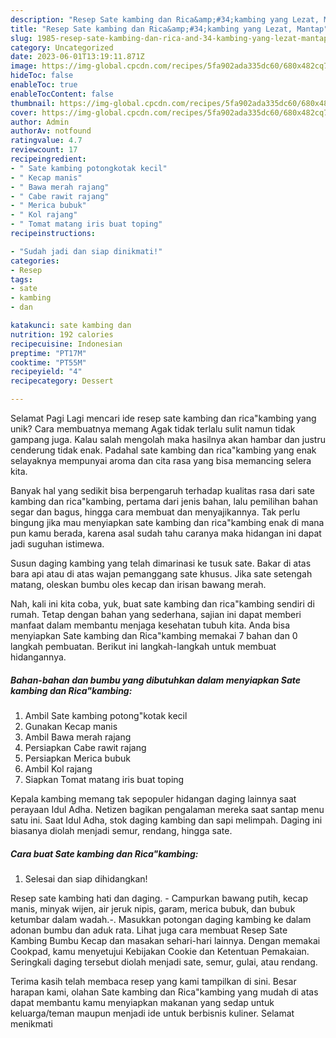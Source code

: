 ```yaml
---
description: "Resep Sate kambing dan Rica&amp;#34;kambing yang Lezat, Mantap"
title: "Resep Sate kambing dan Rica&amp;#34;kambing yang Lezat, Mantap"
slug: 1985-resep-sate-kambing-dan-rica-and-34-kambing-yang-lezat-mantap
category: Uncategorized
date: 2023-06-01T13:19:11.871Z
image: https://img-global.cpcdn.com/recipes/5fa902ada335dc60/680x482cq70/sate-kambing-dan-ricakambing-foto-resep-utama.jpg
hideToc: false
enableToc: true
enableTocContent: false
thumbnail: https://img-global.cpcdn.com/recipes/5fa902ada335dc60/680x482cq70/sate-kambing-dan-ricakambing-foto-resep-utama.jpg
cover: https://img-global.cpcdn.com/recipes/5fa902ada335dc60/680x482cq70/sate-kambing-dan-ricakambing-foto-resep-utama.jpg
author: Admin
authorAv: notfound
ratingvalue: 4.7
reviewcount: 17
recipeingredient:
- " Sate kambing potongkotak kecil"
- " Kecap manis"
- " Bawa merah rajang"
- " Cabe rawit rajang"
- " Merica bubuk"
- " Kol rajang"
- " Tomat matang iris buat toping"
recipeinstructions:

- "Sudah jadi dan siap dinikmati!"
categories:
- Resep
tags:
- sate
- kambing
- dan

katakunci: sate kambing dan 
nutrition: 192 calories
recipecuisine: Indonesian
preptime: "PT17M"
cooktime: "PT55M"
recipeyield: "4"
recipecategory: Dessert

---
```



Selamat Pagi Lagi mencari ide resep sate kambing dan rica&#34;kambing yang unik? Cara membuatnya memang Agak tidak terlalu sulit namun tidak gampang juga. Kalau salah mengolah maka hasilnya akan hambar dan justru cenderung tidak enak. Padahal sate kambing dan rica&#34;kambing yang enak selayaknya mempunyai aroma dan cita rasa yang bisa memancing selera kita.


Banyak hal yang sedikit bisa berpengaruh terhadap kualitas rasa dari sate kambing dan rica&#34;kambing, pertama dari jenis bahan, lalu pemilihan bahan segar dan bagus, hingga cara membuat dan menyajikannya. Tak perlu bingung jika mau menyiapkan sate kambing dan rica&#34;kambing enak di mana pun kamu berada, karena asal sudah tahu caranya maka hidangan ini dapat jadi suguhan istimewa.

Susun daging kambing yang telah dimarinasi ke tusuk sate. Bakar di atas bara api atau di atas wajan pemanggang sate khusus. Jika sate setengah matang, oleskan bumbu oles kecap dan irisan bawang merah.


Nah, kali ini kita coba, yuk, buat sate kambing dan rica&#34;kambing sendiri di rumah. Tetap dengan bahan yang sederhana, sajian ini dapat memberi manfaat dalam membantu menjaga kesehatan tubuh kita. Anda bisa menyiapkan Sate kambing dan Rica&#34;kambing memakai 7 bahan dan 0 langkah pembuatan. Berikut ini langkah-langkah untuk membuat hidangannya.

<!--inarticleads1-->

##### Bahan-bahan dan bumbu yang dibutuhkan dalam menyiapkan Sate kambing dan Rica&#34;kambing:

1. Ambil  Sate kambing potong&#34;kotak kecil
1. Gunakan  Kecap manis
1. Ambil  Bawa merah rajang
1. Persiapkan  Cabe rawit rajang
1. Persiapkan  Merica bubuk
1. Ambil  Kol rajang
1. Siapkan  Tomat matang iris buat toping


Kepala kambing memang tak sepopuler hidangan daging lainnya saat perayaan Idul Adha. Netizen bagikan pengalaman mereka saat santap menu satu ini. Saat Idul Adha, stok daging kambing dan sapi melimpah. Daging ini biasanya diolah menjadi semur, rendang, hingga sate. 

<!--inarticleads2-->

##### Cara buat Sate kambing dan Rica&#34;kambing:


1. Selesai dan siap dihidangkan!

Resep sate kambing hati dan daging. - Campurkan bawang putih, kecap manis, minyak wijen, air jeruk nipis, garam, merica bubuk, dan bubuk ketumbar dalam wadah.-. Masukkan potongan daging kambing ke dalam adonan bumbu dan aduk rata. Lihat juga cara membuat Resep Sate Kambing Bumbu Kecap dan masakan sehari-hari lainnya. Dengan memakai Cookpad, kamu menyetujui Kebijakan Cookie dan Ketentuan Pemakaian. Seringkali daging tersebut diolah menjadi sate, semur, gulai, atau rendang. 

Terima kasih telah membaca resep yang kami tampilkan di sini. Besar harapan kami, olahan Sate kambing dan Rica&#34;kambing yang mudah di atas dapat membantu kamu menyiapkan makanan yang sedap untuk keluarga/teman maupun menjadi ide untuk berbisnis kuliner. Selamat menikmati
